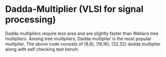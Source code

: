 # Dadda-Multiplier (VLSI for signal processing)
Dadda multipliers require less area and are slightly faster than Wallace tree multipliers. 
Among tree multipliers, Dadda multiplier is the most popular multiplier.
The above code consists of (8,8), (16,16), (32,32) dadda multiplier along with self checking test bench.
